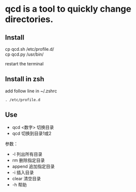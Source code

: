 qcd is a tool to quickly change directories. 
===
Install
---
cp qcd.sh /etc/profile.d/  
cp qcd.py /usr/bin/

restart the terminal 

Install in zsh
---
add follow line in ~/.zshrc
```
. /etc/profile.d
```

Use
---
- qcd <数字> 切换目录
- qcd 切换到目录1或2 

参数：

-  -l 列出所有目录 
-  rm <path> 删除指定目录 
-  append <path> 追加指定目录 
-  -i  <path> 插入目录 
-  clear 清空目录 
-  -h 帮助 
